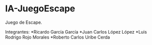 # IA-JuegoEscape
Juego de Escape.

Integrantes:
*Ricardo García García
*Juan Carlos López López
*Luis Rodrigo Rojo Morales
*Roberto Carlos Uribe Cerda

